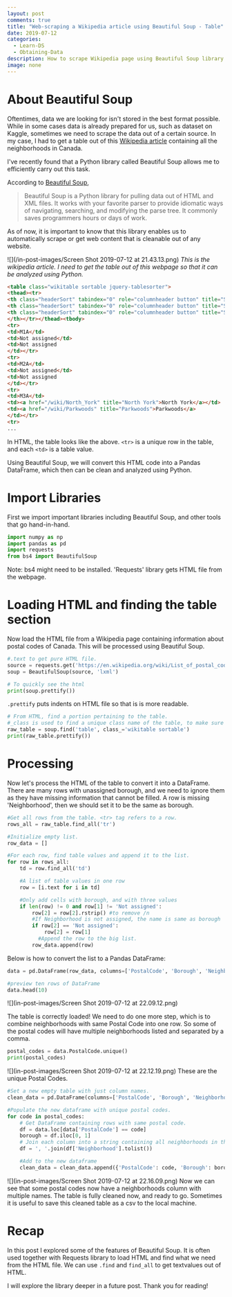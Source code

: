 ```yaml
---
layout: post
comments: true
title: "Web-scraping a Wikipedia article using Beautiful Soup - Table"
date: 2019-07-12
categories:
  - Learn-DS
  - Obtaining-Data
description: How to scrape Wikipedia page using Beautiful Soup library in Python.
image: none
---
```

# About Beautiful Soup

Oftentimes, data we are looking for isn't stored in the best format possible. While in some cases data is already prepared for us, such as dataset on Kaggle, sometimes we need to scrape the data out of a certain source. In my case, I had to get a table out of this [Wikipedia article](https://en.wikipedia.org/wiki/List_of_postal_codes_of_Canada:_M) containing all the neighborhoods in Canada.

I've recently found that a Python library called Beautiful Soup allows me to efficiently carry out this task.

According to [Beautiful Soup](https://www.crummy.com/software/BeautifulSoup/bs4/doc/),

> Beautiful Soup is a Python library for pulling data out of HTML and XML files. It works with your favorite parser to provide idiomatic ways of navigating, searching, and modifying the parse tree. It commonly saves programmers hours or days of work.

As of now, it is important to know that this library enables us to automatically scrape or get web content that is cleanable out of any website.

![](/in-post-images/Screen Shot 2019-07-12 at 21.43.13.png)
*This is the wikipedia article. I need to get the table out of this webpage so that it can be analyzed using Python.*

```html
<table class="wikitable sortable jquery-tablesorter">
<thead><tr>
<th class="headerSort" tabindex="0" role="columnheader button" title="Sort ascending">Postcode</th>
<th class="headerSort" tabindex="0" role="columnheader button" title="Sort ascending">Borough</th>
<th class="headerSort" tabindex="0" role="columnheader button" title="Sort ascending">Neighbourhood
</th></tr></thead><tbody>
<tr>
<td>M1A</td>
<td>Not assigned</td>
<td>Not assigned
</td></tr>
<tr>
<td>M2A</td>
<td>Not assigned</td>
<td>Not assigned
</td></tr>
<tr>
<td>M3A</td>
<td><a href="/wiki/North_York" title="North York">North York</a></td>
<td><a href="/wiki/Parkwoods" title="Parkwoods">Parkwoods</a>
</td></tr>
<tr>
...
```
In HTML, the table looks like the above. `<tr>` is a unique row in the table, and each `<td>` is a table value.

Using Beautiful Soup, we will convert this HTML code into a Pandas DataFrame, which then can be clean and analyzed using Python.

# Import Libraries

First we import important libraries including Beautiful Soup, and other tools that go hand-in-hand.

```python
import numpy as np
import pandas as pd
import requests
from bs4 import BeautifulSoup
```
Note: bs4 might need to be installed. 'Requests' library gets HTML file from the webpage.

# Loading HTML and finding the table section

Now load the HTML file from a Wikipedia page containing information about postal codes of Canada. This will be processed using Beautiful Soup.

```python
#.text to get pure HTML file.
source = requests.get('https://en.wikipedia.org/wiki/List_of_postal_codes_of_Canada:_M').text
soup = BeautifulSoup(source, 'lxml')

# To quickly see the html
print(soup.prettify())
```
`.prettify` puts indents on HTML file so that is is more readable.

```python
# From HTML, find a portion pertaining to the table.
#_class is used to find a unique class name of the table, to make sure we find the correct table if there are multiple tables.
raw_table = soup.find('table', class_='wikitable sortable')
print(raw_table.prettify())
```
# Processing

Now let's process the HTML of the table to convert it into a DataFrame. There are many rows with unassigned borough, and we need to ignore them as they have missing information that cannot be filled. A row is missing 'Neighborhood', then we should set it to be the same as borough.
```python
#Get all rows from the table. <tr> tag refers to a row.
rows_all = raw_table.find_all('tr')

#Initialize empty list.
row_data = []

#For each row, find table values and append it to the list.
for row in rows_all:
    td = row.find_all('td')

    #A list of table values in one row
    row = [i.text for i in td]

    #Only add cells with borough, and with three values
    if len(row) != 0 and row[1] != 'Not assigned':
        row[2] = row[2].rstrip() #to remove /n
        #If Neighborhood is not assigned, the name is same as borough
        if row[2] == 'Not assigned':
            row[2] = row[1]
          #Append the row to the big list.
        row_data.append(row)
```

Below is how to convert the list to a Pandas DataFrame:
```python
data = pd.DataFrame(row_data, columns=['PostalCode', 'Borough', 'Neighborhood'])

#preview ten rows of DataFrame
data.head(10)
```
![](in-post-images/Screen Shot 2019-07-12 at 22.09.12.png)

The table is correctly loaded! We need to do one more step, which is to combine neighborhoods with same Postal Code into one row. So some of the postal codes will have multiple neighborhoods listed and separated by a comma.
```python
postal_codes = data.PostalCode.unique()
print(postal_codes)
```
![](in-post-images/Screen Shot 2019-07-12 at 22.12.19.png)
These are the unique Postal Codes.

```python
#Set a new empty table with just column names.
clean_data = pd.DataFrame(columns=['PostalCode', 'Borough', 'Neighborhood'], index=None)

#Populate the new dataframe with unique postal codes.
for code in postal_codes:
    # Get DataFrame containing rows with same postal code.
    df = data.loc[data['PostalCode'] == code]
    borough = df.iloc[0, 1]
    # Join each column into a string containing all neighborhoods in the same code.
    df = ', '.join(df['Neighborhood'].tolist())

    #Add to the new dataframe
    clean_data = clean_data.append({'PostalCode': code, 'Borough': borough , 'Neighborhood': df}, ignore_index=True)
```
![](in-post-images/Screen Shot 2019-07-12 at 22.16.09.png)
Now we can see that some postal codes now have a neighborhoods column with multiple names. The table is fully cleaned now, and ready to go. Sometimes it is useful to save this cleaned table as a csv to the local machine.

# Recap

In this post I explored some of the features of Beautiful Soup. It is often used together with Requests library to load HTML and find what we need from the HTML file. We can use `.find` and `find_all` to get textvalues out of HTML.

I will explore the library deeper in a future post. Thank you for reading!
